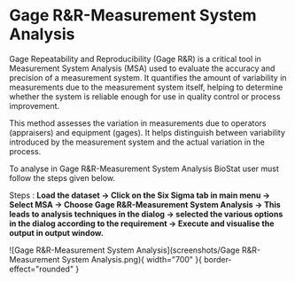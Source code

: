 # Gage R&R-Measurement System Analysis

Gage Repeatability and Reproducibility (Gage R&R) is a critical tool in Measurement System Analysis (MSA) used to evaluate the accuracy and precision of a measurement system. It quantifies the amount of variability in measurements due to the measurement system itself, helping to determine whether the system is reliable enough for use in quality control or process improvement.

This method assesses the variation in measurements due to operators (appraisers) and equipment (gages). It helps distinguish between variability introduced by the measurement system and the actual variation in the process.

To analyse in Gage R&R-Measurement System Analysis BioStat user must follow the steps given below.

Steps
: __Load the dataset -> Click on the Six Sigma tab in main menu -> Select MSA -> Choose Gage R&R-Measurement System Analysis -> This leads to analysis techniques in the dialog -> selected the various options in the dialog according to the requirement -> Execute and visualise the output in output window.__

![Gage R&R-Measurement System Analysis](screenshots/Gage R&R-Measurement System Analysis.png){ width="700" }{ border-effect="rounded" }
